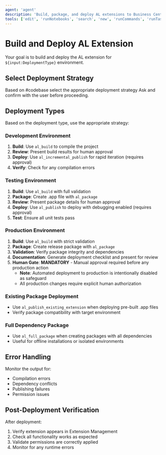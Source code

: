 ```yaml
---
agent: 'agent'
description: 'Build, package, and deploy AL extensions to Business Central environments.'
tools: ['edit', 'runNotebooks', 'search', 'new', 'runCommands', 'runTasks', 'Microsoft Docs/microsoft_docs_fetch', 'Azure MCP/search', 'runSubagent', 'usages', 'vscodeAPI', 'problems', 'changes', 'testFailure', 'openSimpleBrowser', 'fetch', 'githubRepo', 'ms-dynamics-smb.al/al_package', 'ms-dynamics-smb.al/al_publish', 'ms-dynamics-smb.al/al_publish_without_debug', 'ms-dynamics-smb.al/al_publish_existing_extension', 'extensions', 'todos', 'runTests']
---
```


# Build and Deploy AL Extension

Your goal is to build and deploy the AL extension for `${input:DeploymentType}` environment.
## Select Deployment Strategy
Based on #codebase select the appropriate deployment strategy
Ask and confirm with the user before proceeding.
## Deployment Types

Based on the deployment type, use the appropriate strategy:

### Development Environment
1. **Build**: Use `al_build` to compile the project
2. **Review**: Present build results for human approval
3. **Deploy**: Use `al_incremental_publish` for rapid iteration (requires approval)
4. **Verify**: Check for any compilation errors

### Testing Environment
1. **Build**: Use `al_build` with full validation
2. **Package**: Create .app file with `al_package`
3. **Review**: Present package details for human approval
4. **Deploy**: Use `al_publish` to deploy with debugging enabled (requires approval)
5. **Test**: Ensure all unit tests pass

### Production Environment 
1. **Build**: Use `al_build` with strict validation
2. **Package**: Create release package with `al_package`
3. **Validation**: Verify package integrity and dependencies
4. **Documentation**: Generate deployment checklist and present for review
5. **Human Gate**: **MANDATORY** - Manual approval required before any production action
   - **Note**: Automated deployment to production is intentionally disabled as safeguard
   - All production changes require explicit human authorization

### Existing Package Deployment
- Use `al_publish_existing_extension` when deploying pre-built .app files
- Verify package compatibility with target environment

### Full Dependency Package
- Use `al_full_package` when creating packages with all dependencies
- Useful for offline installations or isolated environments

## Error Handling

Monitor the output for:
- Compilation errors
- Dependency conflicts
- Publishing failures
- Permission issues

## Post-Deployment Verification

After deployment:
1. Verify extension appears in Extension Management
2. Check all functionality works as expected
3. Validate permissions are correctly applied
4. Monitor for any runtime errors
